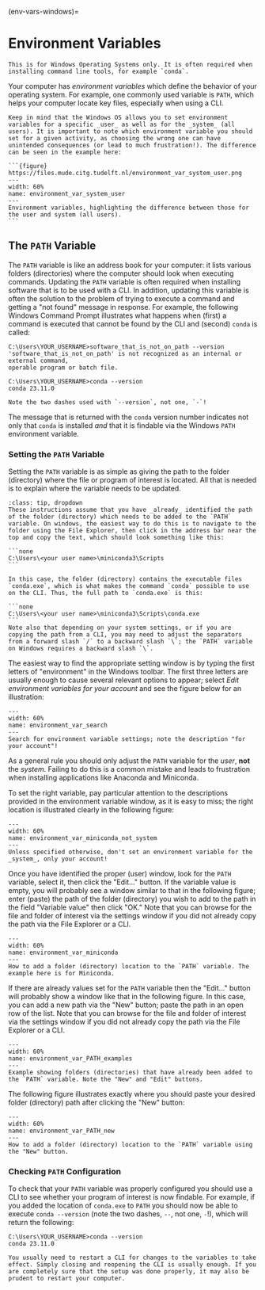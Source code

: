 (env-vars-windows)=
# Environment Variables

```{note}
This is for Windows Operating Systems only. It is often required when installing command line tools, for example `conda`.
```

Your computer has _environment variables_ which define the behavior of your operating system. For example, one commonly used variable is `PATH`, which helps your computer locate key files, especially when using a CLI.

````{tip}
Keep in mind that the Windows OS allows you to set environment variables for a specific _user_ as well as for the _system_ (all users). It is important to note which environment variable you should set for a given activity, as choosing the wrong one can have unintended consequences (or lead to much frustration!). The difference can be seen in the example here:

```{figure} https://files.mude.citg.tudelft.nl/environment_var_system_user.png
---
width: 60%
name: environment_var_system_user
---
Environment variables, highlighting the difference between those for the user and system (all users).
```

````

## The `PATH` Variable

The `PATH` variable is like an address book for your computer: it lists various folders (directories) where the computer should look when executing commands. Updating the `PATH` variable is often required when installing software that is to be used with a CLI. In addition, updating this variable is often the solution to the problem of trying to execute a command and getting a "not found" message in response. For example, the following Windows Command Prompt illustrates what happens when (first) a command is executed that cannot be found by the CLI and (second) `conda` is called:

```none
C:\Users\YOUR_USERNAME>software_that_is_not_on_path --version
'software_that_is_not_on_path' is not recognized as an internal or external command,
operable program or batch file.

C:\Users\YOUR_USERNAME>conda --version
conda 23.11.0
```

```{tip}
Note the two dashes used with `--version`, not one, `-`!
```

The message that is returned with the `conda` version number indicates not only that `conda` is installed _and_ that it is findable via the Windows `PATH` environment variable.

### Setting the `PATH` Variable

Setting the `PATH` variable is as simple as giving the path to the folder (directory) where the file or program of interest is located. All that is needed is to explain where the variable needs to be updated.

````{admonition} Before you start, find your desired path!
:class: tip, dropdown
These instructions assume that you have _already_ identified the path of the folder (directory) which needs to be added to the `PATH` variable. On windows, the easiest way to do this is to navigate to the folder using the File Explorer, then click in the address bar near the top and copy the text, which should look something like this:

```none
C:\Users\<your user name>\miniconda3\Scripts
```

In this case, the folder (directory) contains the executable files `conda.exe`, which is what makes the command `conda` possible to use on the CLI. Thus, the full path to `conda.exe` is this:

```none
C:\Users\<your user name>\miniconda3\Scripts\conda.exe
```
Note also that depending on your system settings, or if you are copying the path from a CLI, you may need to adjust the separators from a forward slash `/` to a backward slash `\`; the `PATH` variable on Windows requires a backward slash `\`.
````

The easiest way to find the appropriate setting window is by typing the first letters of "environment" in the Windows toolbar. The first three letters are usually enough to cause several relevant options to appear; select _Edit environment variables for your account_ and see the figure below for an illustration:

```{figure} https://files.mude.citg.tudelft.nl/environment_var_search.png
---
width: 60%
name: environment_var_search
---
Search for environment variable settings; note the description "for your account"!
```

As a general rule you should only adjust the `PATH` variable for the _user_, **not** the _system._ Failing to do this is a common mistake and leads to frustration when installing applications like Anaconda and Miniconda.

To set the right variable, pay particular attention to the descriptions provided in the environment variable window, as it is easy to miss; the right location is illustrated clearly in the following figure:

```{figure} https://files.mude.citg.tudelft.nl/environment_var_miniconda_not_system.png
---
width: 60%
name: environment_var_miniconda_not_system
---
Unless specified otherwise, don't set an environment variable for the _system_, only your account!
```

Once you have identified the proper (user) window, look for the `PATH` variable, select it, then click the "Edit..." button. If the variable value is empty, you will probably see a window similar to that in the following figure; enter (paste) the path of the folder (directory) you wish to add to the path in the field "Variable value" then click "OK." Note that you can browse for the file and folder of interest via the settings window if you did not already copy the path via the File Explorer or a CLI. 

```{figure} https://files.mude.citg.tudelft.nl/environment_var_miniconda.png
---
width: 60%
name: environment_var_miniconda
---
How to add a folder (directory) location to the `PATH` variable. The example here is for Miniconda.
```

If there are already values set for the `PATH` variable then the "Edit..." button will probably show a window like that in the following figure. In this case, you can add a new path via the "New" button; paste the path in an open row of the list. Note that you can browse for the file and folder of interest via the settings window if you did not already copy the path via the File Explorer or a CLI. 

```{figure} https://files.mude.citg.tudelft.nl/environment_var_PATH_examples.png
---
width: 60%
name: environment_var_PATH_examples
---
Example showing folders (directories) that have already been added to the `PATH` variable. Note the "New" and "Edit" buttons.
```

The following figure illustrates exactly where you should paste your desired folder (directory) path after clicking the "New" button:

```{figure} https://files.mude.citg.tudelft.nl/environment_var_PATH_new.png
---
width: 60%
name: environment_var_PATH_new
---
How to add a folder (directory) location to the `PATH` variable using the "New" button.
```

### Checking `PATH` Configuration

To check that your `PATH` variable was properly configured you should use a CLI to see whether your program of interest is now findable. For example, if you added the location of `conda.exe` to `PATH` you should now be able to execute `conda --version` (note the two dashes, `--`, not one, `-`!), which will return the following:

```none
C:\Users\YOUR_USERNAME>conda --version
conda 23.11.0
```

```{tip}
You usually need to restart a CLI for changes to the variables to take effect. Simply closing and reopening the CLI is usually enough. If you are completely sure that the setup was done properly, it may also be prudent to restart your computer.
```
